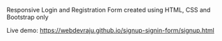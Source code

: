 Responsive Login and Registration Form created using HTML, CSS and Bootstrap only

Live demo: https://webdevraju.github.io/signup-signin-form/signup.html
